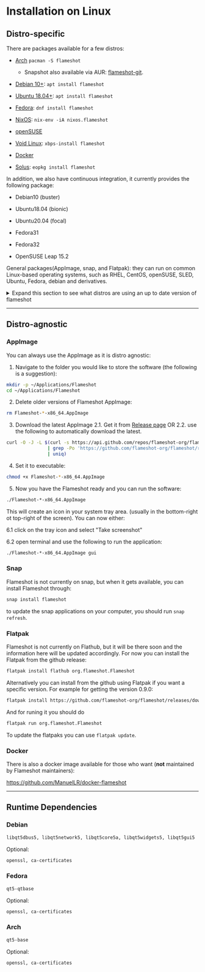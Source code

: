 # Installation on Linux

## Distro-specific

There are packages available for a few distros:

- [Arch](https://www.archlinux.org/packages/community/x86_64/flameshot/) `pacman -S flameshot`
    - Snapshot also available via AUR: [flameshot-git](https://aur.archlinux.org/packages/flameshot-git).

- [Debian 10+](https://tracker.debian.org/pkg/flameshot): `apt install flameshot`

- [Ubuntu 18.04+](https://launchpad.net/ubuntu/+source/flameshot): `apt install flameshot`

- [Fedora](https://src.fedoraproject.org/rpms/flameshot): `dnf install flameshot`

- [NixOS](https://search.nixos.org/packages?query=flameshot): `nix-env -iA nixos.flameshot`
- [openSUSE](https://software.opensuse.org/package/flameshot)

- [Void Linux](https://github.com/voidlinux/void-packages/tree/master/srcpkgs/flameshot): `xbps-install flameshot`

- [Docker](https://github.com/ManuelLR/docker-flameshot)

- [Solus](https://dev.getsol.us/source/flameshot/): `eopkg install flameshot`

In addition, we also have continuous integration, it currently provides the following package:

- Debian10 (buster)

- Ubuntu18.04 (bionic)

- Ubuntu20.04 (focal)

- Fedora31

- Fedora32

- OpenSUSE Leap 15.2

General packages(AppImage, snap, and Flatpak): they can run on common Linux-based operating systems, such as RHEL, CentOS, openSUSE, SLED, Ubuntu, Fedora, debian and derivatives. 

<details>
  <summary>Expand this section to see what distros are using an up to date version of flameshot</summary>
  <a href="https://repology.org/metapackage/flameshot/versions">
    <img src="https://repology.org/badge/vertical-allrepos/flameshot.svg" alt="Packaging status">
  </a>
</details>


-------------------------------------------------

## Distro-agnostic

### AppImage

You can always use the AppImage as it is distro agnostic:

1. Navigate to the folder you would like to store the software (the following is a suggestion):

```sh
mkdir -p ~/Applications/Flameshot
cd ~/Applications/Flameshot
```

2. Delete older versions of Flameshot AppImage:

```sh
rm Flameshot-*-x86_64.AppImage
```

3. Download the latest AppImage
   2.1. Get it from [Release page](https://github.com/flameshot-org/flameshot/releases/latest)
   OR
   2.2. use the following to automatically download the latest.

 ```sh
curl -O -J -L $(curl -s https://api.github.com/repos/flameshot-org/flameshot/releases/latest \
                | grep -Po 'https://github.com/flameshot-org/flameshot/releases/download/[^}]*\.AppImage' \
                | uniq)
 ```

4. Set it to executable:

```sh
chmod +x Flameshot-*-x86_64.AppImage
```

5. Now you have the Flameshot ready and you can run the software:

```sh
./Flameshot-*-x86_64.AppImage
```

This will create an icon in your system tray area. (usually in the bottom-right ot top-right of the screen). You can now either:

6.1 click on the tray icon and select "Take screenshot"

6.2 open terminal and use the following to run the application:

```sh
./Flameshot-*-x86_64.AppImage gui
```


### Snap

Flameshot is not currently on snap, but when it gets available, you can install Flameshot through:

```sh
snap install flameshot
```

to update the snap applications on your computer, you should run `snap refresh`.


### Flatpak

Flameshot is not currently on Flathub, but it will be there soon and the information here will be updated accordingly. For now you can install the Flatpak from the github release:

```sh
flatpak install flathub org.flameshot.Flameshot
```

Alternatively you can install from the github using Flatpak if you want a specific version. For example for getting the version 0.9.0:

```sh
flatpak install https://github.com/flameshot-org/flameshot/releases/download/v0.9.0/org.flameshot.Flameshot-0.9.0.x86_64.flatpak
```

And for runing it you should do

```sh
flatpak run org.flameshot.Flameshot
```

To update the flatpaks you can use `flatpak update`.


### Docker

There is also a docker image available for those who want (**not** maintained by Flameshot maintainers):

https://github.com/ManuelLR/docker-flameshot

-------------------------------------------------

## Runtime Dependencies

### Debian

```sh
libqt5dbus5, libqt5network5, libqt5core5a, libqt5widgets5, libqt5gui5
````
Optional:

```sh
openssl, ca-certificates
```

### Fedora
```sh
qt5-qtbase
```

Optional:

```sh
openssl, ca-certificates
```

### Arch

```sh
qt5-base
```
Optional:

```sh
openssl, ca-certificates
```
